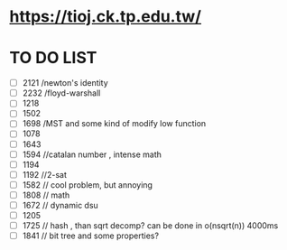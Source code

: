 # https://tioj.ck.tp.edu.tw/

# TO DO LIST
- [ ] 2121 /newton's identity
- [ ] 2232 /floyd-warshall
- [ ] 1218
- [ ] 1502
- [ ] 1698 /MST and some kind of modify low function
- [ ] 1078
- [ ] 1643
- [ ] 1594 //catalan number , intense math
- [ ] 1194
- [ ] 1192 //2-sat
- [ ] 1582 // cool problem, but annoying
- [ ] 1808 // math
- [ ] 1672 // dynamic dsu 
- [ ] 1205
- [ ] 1725 // hash , than sqrt decomp? can be done in o(nsqrt(n)) 4000ms
- [ ] 1841 // bit tree and some properties?
